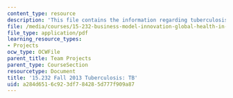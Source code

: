 ```yaml
---
content_type: resource
description: 'This file contains the information regarding tuberculosis: TB.'
file: /media/courses/15-232-business-model-innovation-global-health-in-frontier-markets-fall-2013/a284d6516c923df784285d777f909a87_MIT15_232F13_a1_tb_07.pdf
file_type: application/pdf
learning_resource_types:
- Projects
ocw_type: OCWFile
parent_title: Team Projects
parent_type: CourseSection
resourcetype: Document
title: '15.232 Fall 2013 Tuberculosis: TB'
uid: a284d651-6c92-3df7-8428-5d777f909a87
---
```

